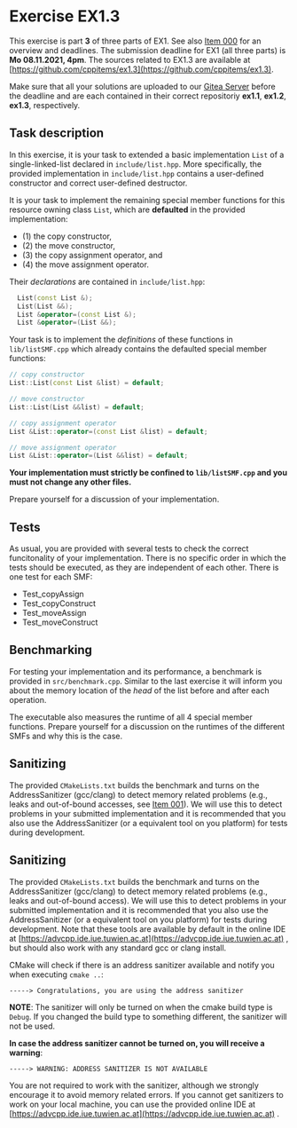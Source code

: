 # Exercise EX1.3
This exercise is part **3** of three parts of EX1. See also [Item 000](https://cppitems.github.io/#/item/000) for an overview and deadlines. The submission deadline for EX1 (all three parts) is **Mo 08.11.2021, 4pm**. The sources related to EX1.3 are available at [https://github.com/cppitems/ex1.3](https://github.com/cppitems/ex1.3).

Make sure that all your solutions are uploaded to our [Gitea Server](tea.iue.tuwien.ac.at) before the deadline and are each contained in their correct repositoriy **ex1.1**, **ex1.2**, **ex1.3**, respectively.

## Task description

In this exercise, it is your task to extended a basic implementation `List` of a single-linked-list declared in `include/list.hpp`.
More specifically, the provided implementation in `include/list.hpp` contains a user-defined constructor and correct user-defined destructor.

It is your task to implement the remaining special member functions for this resource owning class `List`, which are **defaulted** in the provided implementation:
- (1) the copy constructor,
- (2) the move constructor,
- (3) the copy assignment operator, and
- (4) the move assignment operator.

Their *declarations* are contained in `include/list.hpp`:
```C++
  List(const List &);
  List(List &&);
  List &operator=(const List &);
  List &operator=(List &&);
```

Your task is to implement the *definitions* of these functions in `lib/listSMF.cpp` which already contains the defaulted special member functions:
```C++
// copy constructor
List::List(const List &list) = default;

// move constructor
List::List(List &&list) = default;

// copy assignment operator
List &List::operator=(const List &list) = default;

// move assignment operator
List &List::operator=(List &&list) = default;
```

**Your implementation must strictly be confined to `lib/listSMF.cpp` and you must not change any other files.**

Prepare yourself for a discussion of your implementation. 

## Tests

As usual, you are provided with several tests to check the correct funcitonality of your implementation. There is no specific order in which the tests should be executed, as they are independent of each other. There is one test for each SMF:
- Test_copyAssign
- Test_copyConstruct
- Test_moveAssign
- Test_moveConstruct

## Benchmarking
For testing your implementation and its performance, a benchmark is provided in `src/benchmark.cpp`.
Similar to the last exercise it will inform you about the memory location of the *head* of the list before and after each operation.

The executable also measures the runtime of all 4 special member functions. Prepare yourself for a discussion on the runtimes of the different SMFs and why this is the case.

## Sanitizing
The provided `CMakeLists.txt` builds the benchmark and turns on the AddressSanitizer (gcc/clang) to detect memory related problems (e.g., leaks and out-of-bound accesses, see [Item 001](https://cppitems.github.io/#/item/001)). 
We will use this to detect problems in your submitted implementation and it is recommended that you also use the AddressSanitizer (or a equivalent tool on you platform) for tests during development.

## Sanitizing
The provided `CMakeLists.txt` builds the benchmark and turns on the AddressSanitizer (gcc/clang) to detect memory related problems (e.g., leaks and out-of-bound access). 
We will use this to detect problems in your submitted implementation and it is recommended that you also use the AddressSanitizer (or a equivalent tool on you platform) for tests during development. Note that these tools are available by default in the online IDE at [https://advcpp.ide.iue.tuwien.ac.at](https://advcpp.ide.iue.tuwien.ac.at) , but should also work with any standard gcc  or clang install.

CMake will check if there is an address sanitizer available and notify you when executing `cmake ..`:
```
-----> Congratulations, you are using the address sanitizer
```
**NOTE**: The sanitizer will only be turned on when the cmake build type is `Debug`. If you changed the build type to something different, the sanitizer will not be used.

**In case the address sanitizer cannot be turned on, you will receive a warning**:
```
-----> WARNING: ADDRESS SANITIZER IS NOT AVAILABLE
```

You are not required to work with the sanitizer, although we strongly encourage it to avoid memory related errors. If you cannot get sanitizers to work on your local machine, you can use the provided online IDE at [https://advcpp.ide.iue.tuwien.ac.at](https://advcpp.ide.iue.tuwien.ac.at) .

